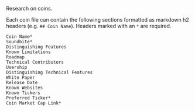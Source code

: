 Research on coins.

Each coin file can contain the following sections formatted as markdown h2 headers (e.g. `## Coin Name`). Headers marked with an `*` are required. 


```
Coin Name*
Soundbite*
Distinguishing Features
Known Limitations
Roadmap
Technical Contributors
Usership
Distinguishing Technical Features
White Paper
Release Date
Known Websites
Known Tickers
Preferred Ticker*
Coin Market Cap Link*
```
